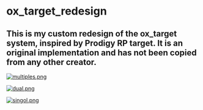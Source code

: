 # ox_target_redesign
## This is my custom redesign of the ox_target system, inspired by Prodigy RP target. It is an original implementation and has not been copied from any other creator.

[![multiples.png](https://i.postimg.cc/yY8Hdjkm/multiples.png)](https://postimg.cc/V5pTZj9v)

[![dual.png](https://i.postimg.cc/0j5Lz52k/dual.png)](https://postimg.cc/Ppc6cjw9)

[![singol.png](https://i.postimg.cc/D0CRLV8q/singol.png)](https://postimg.cc/T5Dkv4jw)
